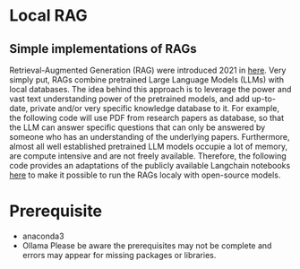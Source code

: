 # Local RAG




## Simple implementations of RAGs
Retrieval-Augmented Generation (RAG) were introduced 2021 in [here](https://arxiv.org/abs/2005.11401).
Very simply put, RAGs combine pretrained Large Language Models (LLMs) with local databases.
The idea behind this approach is to leverage the power and vast text understanding power of the pretrained models, and add up-to-date, private and/or very specific knowledge database to it.
For example, the following code will use PDF from research papers as database, so that the LLM can answer specific questions that can only be answered by someone who has an understanding of the underlying papers.
Furthermore, almost all well established pretrained LLM models occupie a lot of memory, are compute intensive and are not freely available. 
Therefore, the following code provides an adaptations of the publicly available Langchain notebooks [here](https://github.com/langchain-ai/rag-from-scratch/tree/main) to make it possible to run the RAGs localy with open-source models.

# Prerequisite
- anaconda3
- Ollama
Please be aware the prerequisites may not be complete and errors may appear for missing packages or libraries.
